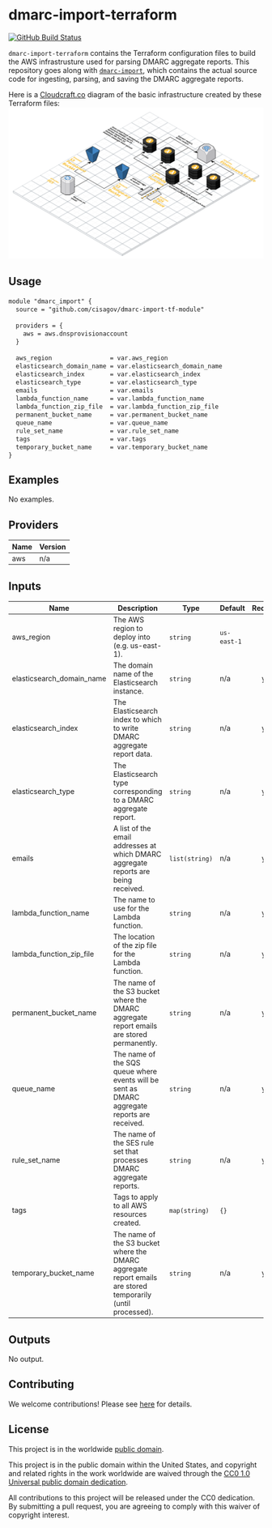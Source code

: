 # dmarc-import-terraform #

[![GitHub Build Status](https://github.com/cisagov/dmarc-import-tf-module/workflows/build/badge.svg)](https://github.com/cisagov/dmarc-import-tf-module/actions)

`dmarc-import-terraform` contains the Terraform configuration files to
build the AWS infrastrusture used for parsing DMARC aggregate reports.
This repository goes along with
[`dmarc-import`](https://github.com/cisagov/dmarc-import), which
contains the actual source code for ingesting, parsing, and saving the
DMARC aggregate reports.

Here is a [Cloudcraft.co](https://cloudcraft.co) diagram of the basic
infrastructure created by these Terraform files:
![diagram](dmarc_import.svg)

## Usage ##

```hcl
module "dmarc_import" {
  source = "github.com/cisagov/dmarc-import-tf-module"

  providers = {
    aws = aws.dnsprovisionaccount
  }

  aws_region                = var.aws_region
  elasticsearch_domain_name = var.elasticsearch_domain_name
  elasticsearch_index       = var.elasticsearch_index
  elasticsearch_type        = var.elasticsearch_type
  emails                    = var.emails
  lambda_function_name      = var.lambda_function_name
  lambda_function_zip_file  = var.lambda_function_zip_file
  permanent_bucket_name     = var.permanent_bucket_name
  queue_name                = var.queue_name
  rule_set_name             = var.rule_set_name
  tags                      = var.tags
  temporary_bucket_name     = var.temporary_bucket_name
}
```

## Examples ##

No examples.

## Providers ##

| Name | Version |
|------|---------|
| aws | n/a |

## Inputs ##

| Name | Description | Type | Default | Required |
|------|-------------|------|---------|:-----:|
| aws_region | The AWS region to deploy into (e.g. us-east-1). | `string` | `us-east-1` | no |
| elasticsearch_domain_name | The domain name of the Elasticsearch instance. | `string` | n/a | yes |
| elasticsearch_index | The Elasticsearch index to which to write DMARC aggregate report data. | `string` | n/a | yes |
| elasticsearch_type | The Elasticsearch type corresponding to a DMARC aggregate report. | `string` | n/a | yes |
| emails | A list of the email addresses at which DMARC aggregate reports are being received. | `list(string)` | n/a | yes |
| lambda_function_name | The name to use for the Lambda function. | `string` | n/a | yes |
| lambda_function_zip_file | The location of the zip file for the Lambda function. | `string` | n/a | yes |
| permanent_bucket_name | The name of the S3 bucket where the DMARC aggregate report emails are stored permanently. | `string` | n/a | yes |
| queue_name | The name of the SQS queue where events will be sent as DMARC aggregate reports are received. | `string` | n/a | yes |
| rule_set_name | The name of the SES rule set that processes DMARC aggregate reports. | `string` | n/a | yes |
| tags | Tags to apply to all AWS resources created. | `map(string)` | `{}` | no |
| temporary_bucket_name | The name of the S3 bucket where the DMARC aggregate report emails are stored temporarily (until processed). | `string` | n/a | yes |

## Outputs ##

No output.

## Contributing ##

We welcome contributions!  Please see [here](CONTRIBUTING.md) for
details.

## License ##

This project is in the worldwide [public domain](LICENSE).

This project is in the public domain within the United States, and
copyright and related rights in the work worldwide are waived through
the [CC0 1.0 Universal public domain
dedication](https://creativecommons.org/publicdomain/zero/1.0/).

All contributions to this project will be released under the CC0
dedication. By submitting a pull request, you are agreeing to comply
with this waiver of copyright interest.
